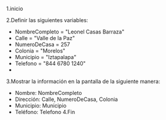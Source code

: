 1.inicio

2.Definir las siguientes variables:
- NombreCompleto = "Leonel Casas Barraza"
- Calle = "Valle de la Paz"
- NumeroDeCasa = 257
- Colonia = "Morelos"
- Municipio = "Iztapalapa"
- Telefono = "844 6780 1240"
- 
3.Mostrar la información en la pantalla de la siguiente manera:
 - Nombre: NombreCompleto
 - Dirección: Calle, NumeroDeCasa, Colonia
 - Municipio: Municipio
 - Teléfono: Telefono
 4.Fin
